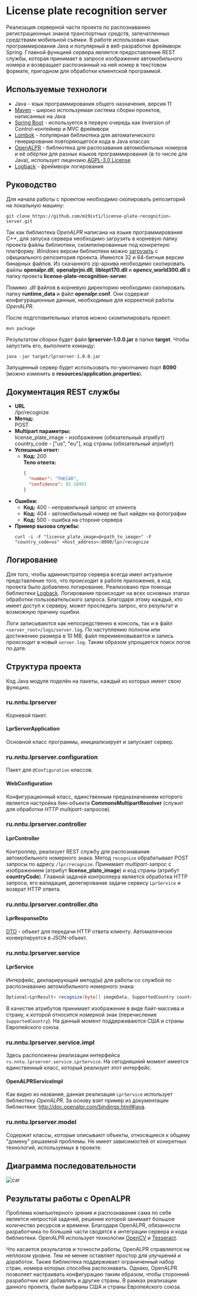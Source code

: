 License plate recognition server
================================

Реализация серверной части проекта по распознаванию регистрационных знаков транспортных средств, запечатленных
средствами мобильной съёмки.
В работе использован язык программирования Java и популярный в веб-разработке фреймворк Spring.
Главной функцией сервера является предоставление REST службы, которая принимает в запросе изображение
автомобильного номера и возвращает распознанный на ней номер в текстовом формате, пригодном для обработки клиентской
программой.

Используемые технологи
----------------------
* Java - язык программирования общего назначения, версия 11
* [Maven](https://maven.apache.org) - широко используемая система сборки проектов, написанных на Java
* [Spring Boot](https://spring.io/projects/spring-boot) - используется в первую очередь как
  Inversion of Control-контейнер и MVC фреймворк
* [Lombok](https://projectlombok.org) - популярная библиотека для автоматического генерирования повторяющегося кода
  в Java классах
* [OpenALPR](https://github.com/openalpr/openalpr) - библиотека для распозавания автомобильных номеров и её *обёртки*
  для разных языков программирования (в то числе для Java), использует лицензию
  [AGPL-3.0 License](https://github.com/openalpr/openalpr/blob/master/LICENSE)
* [Logback](http://logback.qos.ch) - фреймворк логирования

Руководство
-----------
Для начала работы с проектом необходимо скопировать репозиторий на локальную машину:
```shell
git clone https://github.com/m19ivt1/license-plate-recognition-server.git
```
Так как библиотека *OpenALPR* написана на языке программирования *C++*, для запуска сервера
необходимо загрузить в корневую папку проекта файлы библиотеки, скомпилированные под конкретную платформу.
*Windows* версии библиотеки можно [загрузить](https://github.com/openalpr/openalpr/releases) с официального
репозитория проекта. Имеются 32 и 64-битные версии бинарных файлов.
Из скачанного zip-архива необходимо скопировать файлы **openalpr.dll**, **openalprjni.dll**, **liblept170.dll** и
**opencv_world300.dll** в папку проекта **license-plate-recognition-server**.

Помимо *.dll* файлов в корневую директорию необходимо скопировать папку **runtime_data** и файл
**openalpr.conf**. Они содержат конфигурационные данные, необходимые для корректной работы *OpenALPR*.

После подготовительных этапов можно скомпилировать проект:
```shell
mvn package
```
Результатом сборки будет файл **lprserver-1.0.0.jar** в папке **target**. Чтобы запустить его, выполните команду:
```shell
java -jar target/lprserver-1.0.0.jar
```
Запущенный сервер будет использовать по-умолчанию порт **8090** (можно изменить в **resources/application.properties**).

Документация REST службы
------------------------
* **URL**  
  /lpr/recognize
* **Метод:**  
  POST
* **Multipart параметры:**  
  license_plate_image - изображение (обязательный атрибут)  
  country_code - ["us", "eu"], код страны (обязательный атрибут)
* **Успешный ответ:**
  * **Код:** 200  
    **Тело ответа:**
    ```json
    {
      "number": "THECAR",
      "confidence": 92.18991
    }
    ```
* **Ошибки:**
  * **Код:** 400 - неправильный запрос от клиента
  * **Код:** 404 - автомобильный номер не был найден на фотографии
  * **Код:** 500 - ошибка на стороне сервера
* **Пример вызова службы:**  
  ```shell
  curl -i -F "license_plate_image=@<path_to_image>" -F "country_code=us" <host_address>:8090/lpr/recognize
  ```

Логирование
-----------
Для того, чтобы администратор сервера всегда имел актуальное представление того, что происходит в работе приложения,
в код проекта было добавлено логирование. Реализовано при помощи библиотеки [Logback](http://logback.qos.ch).
Логирование происходит на всех основных этапах обработки пользовательского запроса. Благодаря этому каждый, кто имеет
доступ к серверу, может проследить запрос, его результат и возможную причину ошибки.

Логи записываются как непосредственно в консоль, так и в файл `<server_root>/logs/server.log`.
По наступлению полночи или достижению размера в 10 MB, файл переименовывается и запись происходит в новый `server.log`.
Таким образом упрощается поиск логов по дате.

Структура проекта
-------------------
Код Java модуля поделён на пакеты, каждый из которых имеет свою функцию.

### ru.nntu.lprserver
Корневой пакет.
#### LprServerApplication
Основной класс программы, инициализирует и запускает сервер.

### ru.nntu.lprserver.configuration
Пакет для `@Configuration` классов.
#### WebConfiguration
Конфигурационный класс, единственным предназначением которого является настройка бин-объекта
**CommonsMultipartResolver** (служит для обработки *HTTP multipart*-запросов).

### ru.nntu.lprserver.controller
#### LprController
Контроллер, реализует REST службу для распознавания автомобильного номерного знака.
Метод `recognize` обрабатывает POST запросы по адресу `/lpr/recognize`. Принимает *multipart*-запрос с изображением
(атрибут **license_plate_image**) и код страны (атрибут **countryCode**).
Главной задачей контроллера является обработка HTTP запроса, его валидация, делегирование задачи
сервису `LprService` и возврат HTTP ответа.

### ru.nntu.lprserver.controller.dto
#### LprResponseDto
[DTO](https://ru.wikipedia.org/wiki/DTO) - объект для передачи HTTP ответа клиенту. Автоматически конвертируется
в JSON-объект.

### ru.nntu.lprserver.service
#### LprService
Интерфейс, декларирующий метод(ы) для работы со службой по распознаванию автомобильного номерного знака:
```java
Optional<LprResult> recognize(byte[] imageData, SupportedCountry country);
```
В качестве атрибутов принимает изображение в виде байт-массива и страну, к которой относится номерной знак
(перечисление `SupportedCountry`). На данный момент поддерживаются США и страны Европейского союза.

### ru.nntu.lprserver.service.impl
Здесь расположены реализации интерфейса `ru.nntu.lprserver.service.LprService`. На сегодняшний момент имеется
единственный класс, который реализует этот интерфейс.
#### OpenALPRServiceImpl
Как видно из названия, данная реализация `LprService` использует библиотеку *OpenALPR*. За основу взят пример из
документации библиотеки: http://doc.openalpr.com/bindings.html#java.

### ru.nntu.lprserver.model
Содержит классы, которые описывают объекты, относящиеся к общему "домену" решаемой проблемы. Не имеет зависимостей от
конкретных технологий, используемых в проекте.

Диаграмма последовательности
----------------------------
![car](./diagrams/sequence_diagram.png)

Результаты работы с OpenALPR
----------------------------
Проблема компьютерного зрения и распознавания сама по себе является непростой задачей, решение которой
занимает большое количество ресурсов и времени. Благодаря OpenALPR, обязанности разработчика по большей части сводятся
к интеграции сервера и кода библиотеки. OpenALPR использует технологии [OpenCV](https://en.wikipedia.org/wiki/OpenCV)
и [Tesseract](https://en.wikipedia.org/wiki/Tesseract_(software)).

Что касается результатов и точности работы, OpenALPR справляется на неплохом уровне. Тем не менее оставляет простор
для улучшений и доработок. Также библиотека поддерживает ограниченный набор стран, номера которых способна
распознавать. Однако, OpenALPR позволяет настраивать конфигурацию таким образом, чтобы сторонний разработчик
мог добавлять и другие страны. В рамках реализации данного проекта, были выбраны США и страны Европейского союза.